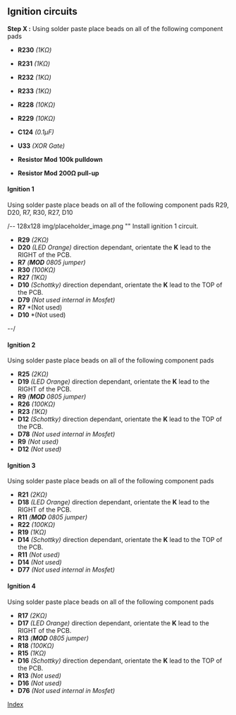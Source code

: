 ## Ignition circuits ####
**Step X :**
Using solder paste place beads on all of the following component pads

- **R230** *(1K&ohm;)*
- **R231** *(1K&ohm;)*
- **R232** *(1K&ohm;)*
- **R233** *(1K&ohm;)*
- **R228** *(10K&ohm;)*
- **R229** *(10K&ohm;)*
- **C124** *(0.1µF)* 
- **U33**  *(XOR Gate)*

- **Resistor Mod 100k pulldown**	
- **Resistor Mod 200Ω pull-up**	

 
#### Ignition 1 ####
Using solder paste place beads on all of the following component pads R29, D20, R7, R30, R27, D10 

/-- 128x128 img/placeholder_image.png "" Install ignition 1 circuit. 

- **R29** *(2K&ohm;)*
- **D20** *(LED Orange)* direction dependant, orientate the **K** lead to the RIGHT of the PCB.
- **R7**  *(**MOD** 0805 jumper)*
- **R30** *(100K&ohm;)*
- **R27** *(1K&ohm;)*
- **D10** *(Schottky)* direction dependant, orientate the **K** lead to the TOP of the PCB.
- **D79** *(Not used internal in Mosfet)*
- **R7**  *(Not used)
- **D10** *(Not used)

--/

#### Ignition 2 ####
Using solder paste place beads on all of the following component pads

- **R25** *(2K&ohm;)*
- **D19** *(LED Orange)* direction dependant, orientate the **K** lead to the RIGHT of the PCB.
- **R9**  *(**MOD** 0805 jumper)*
- **R26** *(100K&ohm;)*
- **R23** *(1K&ohm;)*
- **D12** *(Schottky)* direction dependant, orientate the **K** lead to the TOP of the PCB.
- **D78** *(Not used internal in Mosfet)*
- **R9**  *(Not used)*
- **D12** *(Not used)*

#### Ignition 3 ####
Using solder paste place beads on all of the following component pads

- **R21** *(2K&ohm;)*
- **D18** *(LED Orange)* direction dependant, orientate the **K** lead to the RIGHT of the PCB.
- **R11** *(**MOD** 0805 jumper)*
- **R22** *(100K&ohm;)*
- **R19** *(1K&ohm;)*
- **D14** *(Schottky)* direction dependant, orientate the **K** lead to the TOP of the PCB.
- **R11** *(Not used)*
- **D14** *(Not used)*
- **D77** *(Not used internal in Mosfet)*

#### Ignition 4 ####
Using solder paste place beads on all of the following component pads

- **R17** *(2K&ohm;)*
- **D17** *(LED Orange)* direction dependant, orientate the **K** lead to the RIGHT of the PCB.
- **R13** *(**MOD** 0805 jumper)*
- **R18** *(100K&ohm;)*
- **R15** *(1K&ohm;)*
- **D16** *(Schottky)* direction dependant, orientate the **K** lead to the TOP of the PCB.
- **R13** *(Not used)*
- **D16** *(Not used)*
- **D76** *(Not used internal in Mosfet)*


[Index](#index)

